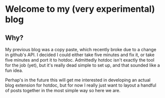 # Welcome to my (very experimental) blog

## Why?

My previous blog was a copy paste, which recently broke due to a change in github's API.
I decided I could either take five minutes and fix it, or take five minutes and port it to hotdoc.
Admittedly hotdoc isn't exactly the tool for the job (yet), but it's really dead simple to set up,
and that sounded like a fun idea.

Perhap's in the future this will get me interested in developing an actual blog extension for hotdoc,
but for now I really just want to layout a handful of posts together in the most simple way so
here we are.
